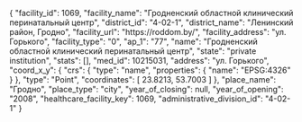 {
    "facility_id": 1069,
    "facility_name": "Гродненский областной клинический перинатальный центр",
    "district_id": "4-02-1",
    "district_name": "Ленинский район, Гродно",
    "facility_url": "https:\/\/roddom.by\/",
    "facility_address": "ул. Горького",
    "facility_type": "0",
    "ap_1": "77",
    "name": "Гродненский областной клинический перинатальный центр",
    "state": "private institution",
    "stats": [],
    "med_id": 10215031,
    "address": "ул. Горького",
    "coord_x_y": {
        "crs": {
            "type": "name",
            "properties": {
                "name": "EPSG:4326"
            }
        },
        "type": "Point",
        "coordinates": [
            23.8213,
            53.7003
        ]
    },
    "place_name": "Гродно",
    "place_type": "city",
    "year_of_closing": null,
    "year_of_opening": "2008",
    "healthcare_facility_key": 1069,
    "administrative_division_id": "4-02-1"
}